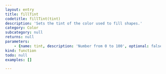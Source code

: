 ```yaml
---
layout: entry
title: fillTint
codetitle: fillTint(tint)
description: 'Sets the tint of the color used to fill shapes.'
category: Color
subcategory: null
returns: null
parameters:
    - {name: tint, description: 'Number from 0 to 100', optional: false, type: [Number]}
kind: function
todo: null
examples: []

---
```

